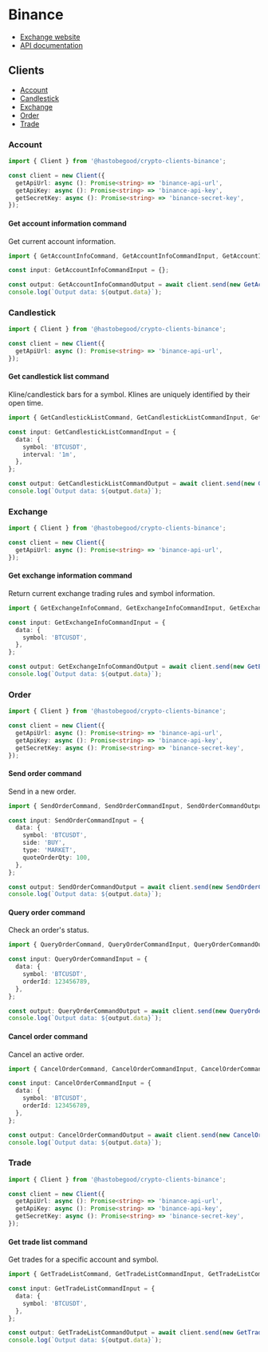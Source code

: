 # Binance

* [Exchange website](https://www.binance.com/)
* [API documentation](https://github.com/binance/binance-spot-api-docs/blob/master/rest-api.md)

## Clients

* [Account](#account)
* [Candlestick](#candlestick)
* [Exchange](#exchange)
* [Order](#order)
* [Trade](#trade)

### Account

```typescript
import { Client } from '@hastobegood/crypto-clients-binance';

const client = new Client({
  getApiUrl: async (): Promise<string> => 'binance-api-url',
  getApiKey: async (): Promise<string> => 'binance-api-key',
  getSecretKey: async (): Promise<string> => 'binance-secret-key',
});
```

#### Get account information command

Get current account information.

```typescript
import { GetAccountInfoCommand, GetAccountInfoCommandInput, GetAccountInfoCommandOutput } from '@hastobegood/crypto-clients-binance';

const input: GetAccountInfoCommandInput = {};

const output: GetAccountInfoCommandOutput = await client.send(new GetAccountInfoCommand(input));
console.log(`Output data: ${output.data}`);
```

### Candlestick

```typescript
import { Client } from '@hastobegood/crypto-clients-binance';

const client = new Client({
  getApiUrl: async (): Promise<string> => 'binance-api-url',
});
```

#### Get candlestick list command

Kline/candlestick bars for a symbol. Klines are uniquely identified by their open time.

```typescript
import { GetCandlestickListCommand, GetCandlestickListCommandInput, GetCandlestickListCommandOutput } from '@hastobegood/crypto-clients-binance';

const input: GetCandlestickListCommandInput = {
  data: {
    symbol: 'BTCUSDT',
    interval: '1m',
  },
};

const output: GetCandlestickListCommandOutput = await client.send(new GetCandlestickListCommand(input));
console.log(`Output data: ${output.data}`);
```

### Exchange

```typescript
import { Client } from '@hastobegood/crypto-clients-binance';

const client = new Client({
  getApiUrl: async (): Promise<string> => 'binance-api-url',
});
```

#### Get exchange information command

Return current exchange trading rules and symbol information.

```typescript
import { GetExchangeInfoCommand, GetExchangeInfoCommandInput, GetExchangeInfoCommandOutput } from '@hastobegood/crypto-clients-binance';

const input: GetExchangeInfoCommandInput = {
  data: {
    symbol: 'BTCUSDT',
  },
};

const output: GetExchangeInfoCommandOutput = await client.send(new GetExchangeInfoCommand(input));
console.log(`Output data: ${output.data}`);
```

### Order

```typescript
import { Client } from '@hastobegood/crypto-clients-binance';

const client = new Client({
  getApiUrl: async (): Promise<string> => 'binance-api-url',
  getApiKey: async (): Promise<string> => 'binance-api-key',
  getSecretKey: async (): Promise<string> => 'binance-secret-key',
});
```

#### Send order command

Send in a new order.

```typescript
import { SendOrderCommand, SendOrderCommandInput, SendOrderCommandOutput } from '@hastobegood/crypto-clients-binance';

const input: SendOrderCommandInput = {
  data: {
    symbol: 'BTCUSDT',
    side: 'BUY',
    type: 'MARKET',
    quoteOrderQty: 100,
  },
};

const output: SendOrderCommandOutput = await client.send(new SendOrderCommand(input));
console.log(`Output data: ${output.data}`);
```

#### Query order command

Check an order's status.

```typescript
import { QueryOrderCommand, QueryOrderCommandInput, QueryOrderCommandOutput } from '@hastobegood/crypto-clients-binance';

const input: QueryOrderCommandInput = {
  data: {
    symbol: 'BTCUSDT',
    orderId: 123456789,
  },
};

const output: QueryOrderCommandOutput = await client.send(new QueryOrderCommand(input));
console.log(`Output data: ${output.data}`);
```

#### Cancel order command

Cancel an active order.

```typescript
import { CancelOrderCommand, CancelOrderCommandInput, CancelOrderCommandOutput } from '@hastobegood/crypto-clients-binance';

const input: CancelOrderCommandInput = {
  data: {
    symbol: 'BTCUSDT',
    orderId: 123456789,
  },
};

const output: CancelOrderCommandOutput = await client.send(new CancelOrderCommand(input));
console.log(`Output data: ${output.data}`);
```

### Trade

```typescript
import { Client } from '@hastobegood/crypto-clients-binance';

const client = new Client({
  getApiUrl: async (): Promise<string> => 'binance-api-url',
  getApiKey: async (): Promise<string> => 'binance-api-key',
  getSecretKey: async (): Promise<string> => 'binance-secret-key',
});
```

#### Get trade list command

Get trades for a specific account and symbol.

```typescript
import { GetTradeListCommand, GetTradeListCommandInput, GetTradeListCommandOutput } from '@hastobegood/crypto-clients-binance';

const input: GetTradeListCommandInput = {
  data: {
    symbol: 'BTCUSDT',
  },
};

const output: GetTradeListCommandOutput = await client.send(new GetTradeListCommand(input));
console.log(`Output data: ${output.data}`);
```
